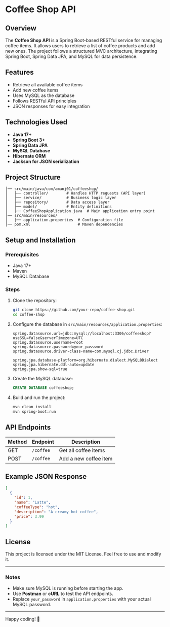 # Coffee Shop API

## Overview
The **Coffee Shop API** is a Spring Boot-based RESTful service for managing coffee items. It allows users to retrieve a list of coffee products and add new ones. The project follows a structured MVC architecture, integrating Spring Boot, Spring Data JPA, and MySQL for data persistence.

## Features
- Retrieve all available coffee items
- Add new coffee items
- Uses MySQL as the database
- Follows RESTful API principles
- JSON responses for easy integration

## Technologies Used
- **Java 17+**
- **Spring Boot 3+**
- **Spring Data JPA**
- **MySQL Database**
- **Hibernate ORM**
- **Jackson for JSON serialization**

## Project Structure
```
│── src/main/java/com/amanj01/coffeeshop/
│   ├── controller/        # Handles HTTP requests (API layer)
│   ├── service/           # Business logic layer
│   ├── repository/        # Data access layer
│   ├── model/             # Entity definitions
│   ├── CoffeeShopApplication.java  # Main application entry point
│── src/main/resources/
│   ├── application.properties  # Configuration file
│── pom.xml                     # Maven dependencies
```

## Setup and Installation
### Prerequisites
- Java 17+
- Maven
- MySQL Database

### Steps
1. Clone the repository:
   ```sh
   git clone https://github.com/your-repo/coffee-shop.git
   cd coffee-shop
   ```
2. Configure the database in `src/main/resources/application.properties`:
   ```properties
   spring.datasource.url=jdbc:mysql://localhost:3306/coffeeshop?useSSL=false&serverTimezone=UTC
   spring.datasource.username=root
   spring.datasource.password=your_password
   spring.datasource.driver-class-name=com.mysql.cj.jdbc.Driver

   spring.jpa.database-platform=org.hibernate.dialect.MySQL8Dialect
   spring.jpa.hibernate.ddl-auto=update
   spring.jpa.show-sql=true
   ```
3. Create the MySQL database:
   ```sql
   CREATE DATABASE coffeeshop;
   ```
4. Build and run the project:
   ```sh
   mvn clean install
   mvn spring-boot:run
   ```

## API Endpoints
| Method | Endpoint  | Description |
|--------|----------|-------------|
| GET    | `/coffee` | Get all coffee items |
| POST   | `/coffee` | Add a new coffee item |

## Example JSON Response
```json
[
  {
    "id": 1,
    "name": "Latte",
    "coffeeType": "hot",
    "description": "A creamy hot coffee",
    "price": 3.99
  }
]
```

## License
This project is licensed under the MIT License. Feel free to use and modify it.

---

### Notes
- Make sure MySQL is running before starting the app.
- Use **Postman** or **cURL** to test the API endpoints.
- Replace `your_password` in `application.properties` with your actual MySQL password.

---

Happy coding! 🚀
